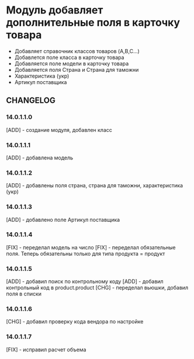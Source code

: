 # Модуль добавляет дополнительные поля в карточку товара

-   Добавляет справочник классов товаров (A,B,C...)
-   Добавлется поле класса в карточку товара
-   Добавляется поле модели в карточку товара
-   Добавляется поля Страна и Страна для таможни
-   Характеристика (укр)
-   Артикул поставщика

## CHANGELOG

### 14.0.1.1.0

[ADD] - создание модуля, добавлен класс

### 14.0.1.1.1

[ADD] - добавлена модель

### 14.0.1.1.2

[ADD] - добавлены поля страна, страна для таможни, характеристика (укр)

### 14.0.1.1.3

[ADD] - добавлено поле Артикул поставщика

### 14.0.1.1.4

[FIX] - переделал модель на число [FIX] - переделал обязательные поля. Теперь обязательны только для типа продукта =
продукт

### 14.0.1.1.5

[ADD] - добавил поиск по контрольному коду [ADD] - добавил контрольный код в product.product [CHG] - переделал вьюшки,
добавил поля в списки

### 14.0.1.1.6

[CHG] - добавил проверку кода вендора по настройке

### 14.0.1.1.7

[FIX] - исправил расчет объема

